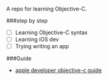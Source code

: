 A repo for learning Objective-C.

###step by step

- [ ] Learning Objective-C syntax
- [ ] Learning iOS dev
- [ ] Trying writing an app

###Guide

- [apple developer objective-c guide](https://developer.apple.com/library/mac/documentation/Cocoa/Conceptual/ProgrammingWithObjectiveC/Introduction/Introduction.html)
